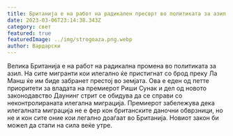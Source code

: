 ```yaml
---
title: Британија е на работ на радикален пресврт во политиката за азил
date: 2023-03-06T23:14:38.343Z
category: свет
featured: true
featuredImage: ../img/strogoaza.png.webp
author: Вардарски
---
```


Велика Британија е на работ на радикална промена во политиката за азил. На сите мигранти кои илегално ќе пристигнат со брод преку Ла Манш ќе им биде забранет престој во земјата.
Ова е еден од петте приоритети за владата на премиерот Риши Сунак и дел од новото законодавство Даунинг стрит се обидува да се справи со неконтролираната илегална миграција. Премиерот забележува дека илегалната миграција не е фер кон британските даночни обврзници, но не и кон сите оние кои легално доаѓаат во Британија. Новиот закон би можел да стапи на сила веќе утре.
